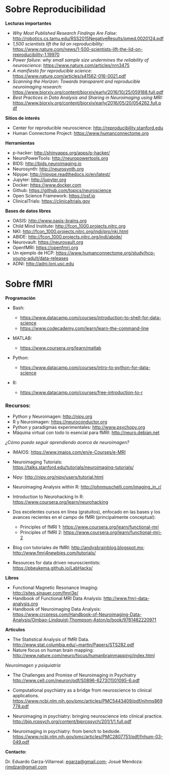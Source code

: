 # Sobre Reproducibilidad

**Lecturas importantes**

* *Why Most Published Research Findings Are False:* http://robotics.cs.tamu.edu/RSS2015NegativeResults/pmed.0020124.pdf
* *1,500 scientists lift the lid on reproducibility:* https://www.nature.com/news/1-500-scientists-lift-the-lid-on-reproducibility-1.19970
* *Power failure: why small sample size undermines the reliability of neuroscience:* https://www.nature.com/articles/nrn3475
* *A manifiesto for reproducible science:* https://www.nature.com/articles/s41562-016-0021.pdf
* *Scanning the Horizon: Towards transparent and reproducible neuroimaging research:* https://www.biorxiv.org/content/biorxiv/early/2016/10/25/059188.full.pdf
* *Best Practices in Data Analysis and Sharing in Neuroimaging using MRI:* https://www.biorxiv.org/content/biorxiv/early/2016/05/20/054262.full.pdf

**Sitios de interés**

* Center for reproducible neuroscience: http://reproducibility.stanford.edu
* Human Connectome Project: https://www.humanconnectome.org

**Herramientas**
* p-hacker: http://shinyapps.org/apps/p-hacker/
* NeuroPowerTools: http://neuropowertools.org
* BIDS: http://bids.neuroimaging.io
* Neurosynth: http://neurosynth.org
* Nipype: http://nipype.readthedocs.io/en/latest/
* Jupyter: http://jupyter.org
* Docker: https://www.docker.com
* Github: https://github.com/topics/neuroscience
* Open Science Framework: https://osf.io
* ClinicalTrials: https://clinicaltrials.gov


**Bases de datos libres**

* OASIS: http://www.oasis-brains.org
* Child Mind Institute: http://fcon_1000.projects.nitrc.org
* NKI: http://fcon_1000.projects.nitrc.org/indi/pro/nki.html
* ABIDE: http://fcon_1000.projects.nitrc.org/indi/abide/
* Neurovault: https://neurovault.org
* OpenfMRI: https://openfmri.org
* Un ejemplo de HCP: https://www.humanconnectome.org/study/hcp-young-adult/data-releases
* ADNI: http://adni.loni.usc.edu


# Sobre fMRI

**Programación**

* Bash:
    * https://www.datacamp.com/courses/introduction-to-shell-for-data-science
    * https://www.codecademy.com/learn/learn-the-command-line
 
 * MATLAB:
    * https://www.coursera.org/learn/matlab
 
 * Python:
    * https://www.datacamp.com/courses/intro-to-python-for-data-science
    
 * R:
    * https://www.datacamp.com/courses/free-introduction-to-r

### Recursos:

* Python y Neuroimagen: http://nipy.org
* R y Neuroimagen: https://neuroconductor.org
* Python y paradigmas experimentales: http://www.psychopy.org
* Máquina virtual con todo lo esencial para fMRI: http://neuro.debian.net

*¿Cómo puedo seguir aprendiendo acerca de neuroimagen?*

* IMAIOS: https://www.imaios.com/en/e-Courses/e-MRI
* Neuroimaging Tutorials: https://talks.stanford.edu/tutorials/neuroimaging-tutorials/
* Nipy: http://nipy.org/nipy/users/tutorial.html
* Neuroimaging Analysis within R: http://johnmuschelli.com/imaging_in_r/
* Introduction to Neurohacking In R: https://www.coursera.org/learn/neurohacking

* Dos excelentes cursos en línea (gratuitos), enfocado en las bases y los avances recientes en el campo de fMRI (principalmente conceptual):

    * Principles of fMRI 1: https://www.coursera.org/learn/functional-mri
    * Principles of fMRI 2: https://www.coursera.org/learn/functional-mri-2

* Blog con tutoriales de fMRI: http://andysbrainblog.blogspot.mx; http://www.fmri4newbies.com/tutorials/
* Resources for data driven neuroscientists: https://pbeukema.github.io/LabHacks/

**Libros**

* Functional Magnetic Resonance Imaging: http://sites.sinauer.com/fmri3e/
* Handbook of Functional MRI Data Analysis: http://www.fmri-data-analysis.org
* Handbook of Neuroimaging Data Analysis: https://www.crcpress.com/Handbook-of-Neuroimaging-Data-Analysis/Ombao-Lindquist-Thompson-Aston/p/book/9781482220971

**Artículos**

* The Statistical Analysis of fMRI Data. http://www.stat.columbia.edu/~martin/Papers/STS282.pdf
* Nature focus on human brain mapping: http://www.nature.com/neuro/focus/humanbrainmapping/index.html

*Neuroimagen y psiquiatría*

* The Challenges and Promise of Neuroimaging in Psychiatry
http://www.cell.com/neuron/pdf/S0896-6273(11)01095-6.pdf

* Computational psychiatry as a bridge from neuroscience to clinical applications. https://www.ncbi.nlm.nih.gov/pmc/articles/PMC5443409/pdf/nihms869778.pdf

* Neuroimaging in psychiatry: bringing neuroscience into clinical practice. http://bjp.rcpsych.org/content/bjprcpsych/201/1/1.full.pdf

* Neuroimaging in psychiatry: from bench to bedside.
https://www.ncbi.nlm.nih.gov/pmc/articles/PMC2807751/pdf/fnhum-03-049.pdf

**Contacto:**

Dr. Eduardo Garza-Villarreal: egarza@gmail.com; Josué Mendoza: rjmdzar@gmail.com
